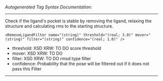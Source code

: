 _Autogenerated Tag Syntax Documentation:_

---
Check if the ligand's pocket is stable by removing the ligand, relaxing the structure and calculating rms to the starting structure.

```
<RemoveLigandFilter name="(string)" threshold="(real; 3.0)" mover="(string)" filter="(string)" confidence="(real; 1.0)" />
```

-   threshold: XSD XRW: TO DO score threshold
-   mover: XSD XRW: TO DO
-   filter: XSD XRW: TO DO rmsd type filter
-   confidence: Probability that the pose will be filtered out if it does not pass this Filter

---
